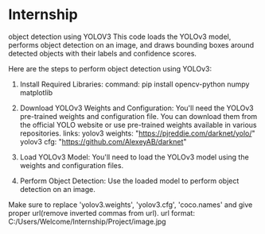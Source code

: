 # Internship
object detection using YOLOV3 
This code loads the YOLOv3 model, performs object detection on an image, and draws bounding boxes around detected objects with their labels and confidence scores.

Here are the steps to perform object detection using YOLOv3:

1. Install Required Libraries:
	command: pip install opencv-python numpy matplotlib
2. Download YOLOv3 Weights and Configuration:
	You'll need the YOLOv3 pre-trained weights and configuration file. You can download them from the official YOLO website or use pre-trained weights available in various repositories.
	links:
		yolov3 weights: "https://pjreddie.com/darknet/yolo/"
		yolov3 cfg: "https://github.com/AlexeyAB/darknet"
3. Load YOLOv3 Model:
	You'll need to load the YOLOv3 model using the weights and configuration files.

4. Perform Object Detection:
	Use the loaded model to perform object detection on an image.

Make sure to replace 'yolov3.weights', 'yolov3.cfg', 'coco.names' and give proper url(remove inverted commas from url).
	url format: C:/Users/Welcome/Internship/Project/image.jpg
 
